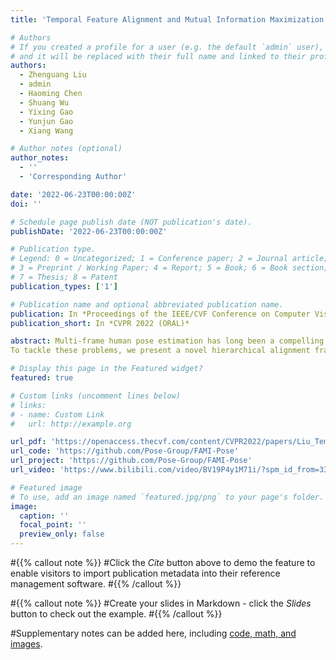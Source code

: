 ```yaml
---
title: 'Temporal Feature Alignment and Mutual Information Maximization for Video-Based Human Pose Estimation'

# Authors
# If you created a profile for a user (e.g. the default `admin` user), write the username (folder name) here
# and it will be replaced with their full name and linked to their profile.
authors:
  - Zhenguang Liu
  - admin
  - Haoming Chen
  - Shuang Wu
  - Yixing Gao
  - Yunjun Gao
  - Xiang Wang

# Author notes (optional)
author_notes:
  - ''
  - 'Corresponding Author'

date: '2022-06-23T00:00:00Z'
doi: ''

# Schedule page publish date (NOT publication's date).
publishDate: '2022-06-23T00:00:00Z'

# Publication type.
# Legend: 0 = Uncategorized; 1 = Conference paper; 2 = Journal article;
# 3 = Preprint / Working Paper; 4 = Report; 5 = Book; 6 = Book section;
# 7 = Thesis; 8 = Patent
publication_types: ['1']

# Publication name and optional abbreviated publication name.
publication: In *Proceedings of the IEEE/CVF Conference on Computer Vision and Pattern Recognition (CVPR)*
publication_short: In *CVPR 2022 (ORAL)*

abstract: Multi-frame human pose estimation has long been a compelling and fundamental problem in computer vision. This task is challenging due to fast motion and pose occlusion that frequently occur in videos. State-of-the-art methods strive to incorporate additional visual evidences from neighboring frames (supporting frames) to facilitate the pose estimation of the current frame (key frame). One aspect that has been obviated so far, is the fact that current methods directly aggregate unaligned contexts across frames. The spatial-misalignment between pose features of the current frame and neighboring frames might lead to unsatisfactory results. More importantly, existing approaches build upon the straightforward pose estimation loss, which unfortunately cannot constrain the network to fully leverage useful information from neighboring frames.
To tackle these problems, we present a novel hierarchical alignment framework, which leverages coarse-to-ﬁne deformations to progressively update a neighboring frame to align with the current frame at the feature level. We further propose to explicitly supervise the knowledge extraction from neighboring frames, guaranteeing that useful complementary cues are extracted. To achieve this goal, we theoretically analyzed the mutual information between the frames and arrived at a loss that maximizes the taskrelevant mutual information. These allow us to rank No.1 in the Multi-frame Person Pose Estimation Challenge on benchmark dataset PoseTrack2017, and obtain state-of-the-art performance on benchmarks Sub-JHMDB and PoseTrack2018. Our code is released at https://github.com/Pose-Group/FAMI-Pose, hoping that it will be useful to the community.

# Display this page in the Featured widget?
featured: true

# Custom links (uncomment lines below)
# links:
# - name: Custom Link
#   url: http://example.org

url_pdf: 'https://openaccess.thecvf.com/content/CVPR2022/papers/Liu_Temporal_Feature_Alignment_and_Mutual_Information_Maximization_for_Video-Based_Human_CVPR_2022_paper.pdf'
url_code: 'https://github.com/Pose-Group/FAMI-Pose'
url_project: 'https://github.com/Pose-Group/FAMI-Pose'
url_video: 'https://www.bilibili.com/video/BV19P4y1M71i/?spm_id_from=333.788.recommend_more_video.-1&vd_source=a84d804ab6c69041428e81bb93f56dee'

# Featured image
# To use, add an image named `featured.jpg/png` to your page's folder.
image:
  caption: ''
  focal_point: ''
  preview_only: false
---
```






#{{% callout note %}}
#Click the _Cite_ button above to demo the feature to enable visitors to import publication metadata into their reference management software.
#{{% /callout %}}

#{{% callout note %}}
#Create your slides in Markdown - click the _Slides_ button to check out the example.
#{{% /callout %}}

#Supplementary notes can be added here, including [code, math, and images](https://wowchemy.com/docs/writing-markdown-latex/).

